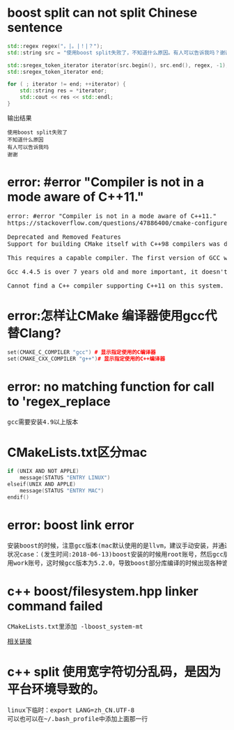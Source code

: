 # boost split can not split Chinese sentence #

```C++ { .theme-legacy }
std::regex regex("，|。|！|？");
std::string src = "使用boost split失败了，不知道什么原因。有人可以告诉我吗？谢谢！";

std::sregex_token_iterator iterator(src.begin(), src.end(), regex, -1);
std::sregex_token_iterator end;

for ( ; iterator != end; ++iterator) {
    std::string res = *iterator;
    std::cout << res << std::endl;
}
```
输出结果
```
使用boost split失败了
不知道什么原因
有人可以告诉我吗
谢谢
```
# error: #error "Compiler is not in a mode aware of C++11." #

<pre>
error: #error "Compiler is not in a mode aware of C++11."
https://stackoverflow.com/questions/47886400/cmake-configure-error-in-3-10-1-but-not-in-3-9-6 <br/>
Deprecated and Removed Features
Support for building CMake itself with C++98 compilers was dropped. CMake is now implemented using C++11.<br/>
This requires a capable compiler. The first version of GCC which is C++11 feature complete is GCC 4.8.1.<br/>
Gcc 4.4.5 is over 7 years old and more important, it doesn't support C++11 (from the error):<br/>
Cannot find a C++ compiler supporting C++11 on this system.
</pre>

# error:怎样让CMake 编译器使用gcc代替Clang? #
```C++ { .theme-legacy }
set(CMAKE_C_COMPILER "gcc") # 显示指定使用的C编译器
set(CMAKE_CXX_COMPILER "g++")# 显示指定使用的C++编译器
```

# error: no matching function for call to 'regex_replace #
<pre>
gcc需要安装4.9以上版本
</pre>

# CMakeLists.txt区分mac #

```C++ { .theme-legacy }
if (UNIX AND NOT APPLE)
    message(STATUS "ENTRY LINUX")
elseif(UNIX AND APPLE)
    message(STATUS "ENTRY MAC")
endif()
```

# error: boost link error #
<pre>
安装boost的时候，注意gcc版本(mac默认使用的是llvm，建议手动安装，并通过alias链接到指定的gcc上)
状况case：(发生时间:2018-06-13)boost安装的时候用root账号，然后gcc版本为4.8.1，编译应用的时候，
用work账号，这时候gcc版本为5.2.0，导致boost部分库编译的时候出现各种诡异情况！
</pre>

# c++ boost/filesystem.hpp linker command failed #
<pre>
CMakeLists.txt里添加 -lboost_system-mt
</pre>
[相关链接](https://stackoverflow.com/questions/25845154/boost-log-configuration-files)
# c++ split 使用宽字符切分乱码，是因为平台环境导致的。 #
<pre>
linux下临时：export LANG=zh_CN.UTF-8
可以也可以在~/.bash_profile中添加上面那一行
</pre>
